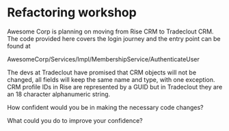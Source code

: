 # Refactoring workshop

Awesome Corp is planning on moving from Rise CRM to Tradeclout CRM. The code provided here covers the login journey and the entry point can be found at

AwesomeCorp/Services/Impl/MembershipService/AuthenticateUser

The devs at Tradeclout have promised that CRM objects will not be changed, all fields will keep the same name and type, with one exception. CRM profile IDs in Rise are represented by a GUID but in Tradeclout they are an 18 character alphanumeric string.

How confident would you be in making the necessary code changes?

What could you do to improve your confidence?
